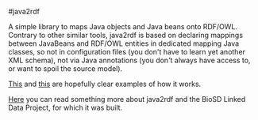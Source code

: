 #java2rdf

A simple library to maps Java objects and Java beans onto RDF/OWL. Contrary to other similar tools, java2rdf is based on declaring mappings between JavaBeans and RDF/OWL entities in dedicated mapping Java classes, so not in configuration files (you don't have to learn yet another XML schema), not via Java annotations (you don't always have access to, or want to spoil the source model).  

[This](https://github.com/EBIBioSamples/java2rdf/tree/master/src/test/java/uk/ac/ebi/fg/java2rdf/mapping/foaf_example) and [this](https://github.com/EBIBioSamples/java2rdf/blob/master/src/test/java/uk/ac/ebi/fg/java2rdf/mapping/MappersTest.java) are hopefully clear examples of how it works.

[Here](http://www.marcobrandizi.info/mysite/node/153) you can read something more about java2rdf and the BioSD Linked Data Project, for which it was built.

